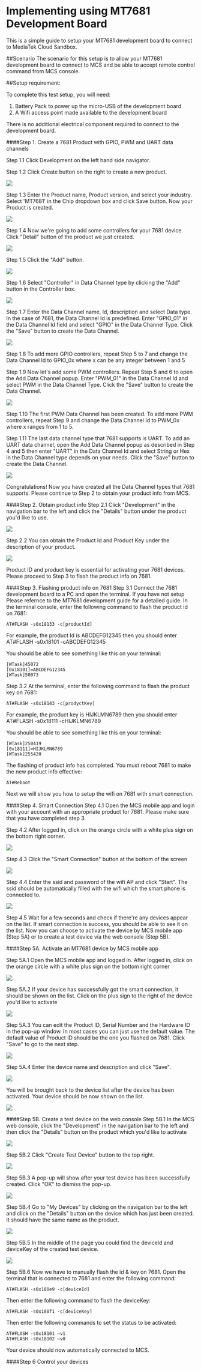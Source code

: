 # Implementing using MT7681 Development Board

This is a simple guide to setup your MT7681 development board to connect to MediaTek Cloud Sandbox.

##Scenario
The scenario for this setup is to allow your MT7681 development board to connect to MCS and be able to accept remote control command from MCS console.


##Setup requirement:

To complete this test setup, you will need:

1. Battery Pack to power up the micro-USB of the development board
2. A Wifi access point made available to the development board

There is no additional electrical component required to connect to the development board.


####Step 1. Create a 7681 Product with GPIO, PWM and UART data channels

Step 1.1 Click Development on the left hand side navigator.

Step 1.2 Click Create button on the right to create a new product.

![](https://raw.githubusercontent.com/Mediatek-Cloud/MCS/master/graphics/CreateProduct.JPG)


Step 1.3 Enter the Product name, Product version, and select your industry. Select 'MT7681' in the Chip dropdown box and click Save button. Now your Product is created.

![](https://raw.githubusercontent.com/Mediatek-Cloud/MCS/master/graphics/MT7681-tutorial/7681CreateProduct.jpg)


Step 1.4 Now we're going to add some controllers for your 7681 device. Click "Detail" button of the product we just created.

![](https://raw.githubusercontent.com/Mediatek-Cloud/MCS/master/graphics/ProductDetail.JPG)


Step 1.5 Click the "Add" button.

![](https://raw.githubusercontent.com/Mediatek-Cloud/MCS/master/graphics/AddDataChannel.JPG)



Step 1.6 Select "Controller" in Data Channel type by clicking the "Add" button in the Controller box.

![](https://raw.githubusercontent.com/Mediatek-Cloud/MCS/master/graphics/MT7681-tutorial/7681DataChannelType.jpg)


Step 1.7 Enter the Data Channel name, Id, description and select Data type. In the case of 7681, the Data Channel Id is predefined. Enter "GPIO_01" in the Data Channel Id field and select "GPIO" in the Data Channel Type. Click the "Save" button to create the Data Channel.

![](https://raw.githubusercontent.com/Mediatek-Cloud/MCS/master/graphics/MT7681-tutorial/addGPIO.jpg)


Step 1.8 To add more GPIO controllers, repeat Step 5 to 7 and change the Data Channel Id to GPIO_0x where x can be any integer between 1 and 5

Step 1.9 Now let's add some PWM controllers. Repeat Step 5 and 6 to open the Add Data Channel popup. Enter "PWM_01" in the Data Channel Id and select PWM in the Data Channel Type. Click the "Save" button to create the Data Channel.

![](https://raw.githubusercontent.com/Mediatek-Cloud/MCS/master/graphics/MT7681-tutorial/addPWM.jpg)


Step 1.10 The first PWM Data Channel has been created. To add more PWM controllers, repeat Step 9 and change the Data Channel Id to PWM_0x where x ranges from 1 to 5.

Step 1.11 The last data channel type that 7681 supports is UART. To add an UART data channel, open the Add Data Channel popup as described in Step 4 and 5 then enter "UART" in the Data Channel Id and select String or Hex in the Data Channel type depends on your needs. Click the "Save" button to create the Data Channel.

![](https://raw.githubusercontent.com/Mediatek-Cloud/MCS/master/graphics/MT7681-tutorial/addUART.jpg)


Congratulations! Now you have created all the Data Channel types that 7681 supports. Please continue to Step 2 to obtain your product info from MCS.

####Step 2. Obtain product info
Step 2.1 Click "Development" in the navigation bar to the left and click the "Details" button under the product you'd like to use.

![](https://raw.githubusercontent.com/Mediatek-Cloud/MCS/master/graphics/ProductDetail.JPG)


Step 2.2 You can obtain the Product Id and Product Key under the description of your product.

![](https://raw.githubusercontent.com/Mediatek-Cloud/MCS/master/graphics/MT7681-tutorial/obtainProductInfo.jpg)

Product ID and product key is essential for activating your 7681 devices. Please proceed to Step 3 to flash the product info on 7681.

####Step 3. Flashing product info on 7681
Step 3.1 Connect the 7681 development board to a PC and open the terminal. If you have not setup Please refernce to the MT7681 development guide for a detailed guide. In the terminal console, enter the following command to flash the product id on 7681:
```
AT#FLASH -s0x18133 -c[productId]
```
For example, the product Id is ABCDEFG12345 then you should enter AT#FLASH -s0x18101 -cABCDEFG12345

You should be able to see something like this on your terminal:
```
[WTask]45072
[0x18101]=ABCDEFG12345
[WTask]50073
```

Step 3.2 At the terminal, enter the following command to flash the product key on 7681:
```
AT#FLASH -s0x18143 -c[prodyctKey]
```
For example, the product key is HIJKLMN6789 then you should enter AT#FLASH -s0x18111 -cHIJKLMN6789

You should be able to see something like this on your terminal:
```
[WTask]250419
[0x18111]=HIJKLMN6789
[WTask]255420
```
The flashing of product info has completed. You must reboot 7681 to make the new product info effective:
```
AT#Reboot
```
Next we will show you how to setup the wifi on 7681 with smart connection.

####Step 4. Smart Connection
Step 4.1 Open the MCS mobile app and login with your account with an appropriate product for 7681. Please make sure that you have completed step 3.

Step 4.2 After logged in, click on the orange circle with a white plus sign on the bottom right corner.

![](https://raw.githubusercontent.com/Mediatek-Cloud/MCS/master/graphics/MT7681-tutorial/deviceList.png)

Step 4.3 Click the "Smart Connection" button at the bottom of the screen

![](https://raw.githubusercontent.com/Mediatek-Cloud/MCS/master/graphics/MT7681-tutorial/addDevice.png)

Step 4.4 Enter the ssid and password of the wifi AP and click "Start". The ssid should be automatically filled with the wifi which the smart phone is connected to.

![](https://raw.githubusercontent.com/Mediatek-Cloud/MCS/master/graphics/MT7681-tutorial/smartConnection.png)

Step 4.5 Wait for a few seconds and check if there're any devices appear on the list. If smart connection is success, you should be able to see it on the list. Now you can choose to activate the device by MCS mobile app (Step 5A) or to create a test device via the web console (Step 5B).


####Step 5A. Activate an MT7681 device by MCS mobile app

Step 5A.1 Open the MCS mobile app and logged in. After logged in, click on the orange circle with a white plus sign on the bottom right corner

![](https://raw.githubusercontent.com/Mediatek-Cloud/MCS/master/graphics/MT7681-tutorial/deviceList.png)


Step 5A.2 If your device has successfully got the smart connection, it should be shown on the list. Click on the plus sign to the right of the device you'd like to activate

![](https://raw.githubusercontent.com/Mediatek-Cloud/MCS/master/graphics/MT7681-tutorial/addDevice2.png)

Step 5A.3 You can edit the Product ID, Serial Number and the Hardware ID in the pop-up window. In most cases you can just use the default value. The default value of Product ID should be the one you flashed on 7681. Click "Save" to go to the next step.

![](https://raw.githubusercontent.com/Mediatek-Cloud/MCS/master/graphics/MT7681-tutorial/addDevice3.png)

Step 5A.4 Enter the device name and description and click "Save".

![](https://raw.githubusercontent.com/Mediatek-Cloud/MCS/master/graphics/MT7681-tutorial/editDevice.png)


You will be brought back to the device list after the device has been activated. Your device should be now shown on the list.

![](https://raw.githubusercontent.com/Mediatek-Cloud/MCS/master/graphics/MT7681-tutorial/deviceList2.png)

####Step 5B. Create a test device on the web console
Step 5B.1 In the MCS web console, click the "Development" in the navigation bar to the left and then click the "Details" button on the product which you'd like to activate

![](https://raw.githubusercontent.com/Mediatek-Cloud/MCS/master/graphics/MT7681-tutorial/addTestDevice1.jpg)


Step 5B.2 Click "Create Test Device" button to the top right.

![](https://raw.githubusercontent.com/Mediatek-Cloud/MCS/master/graphics/MT7681-tutorial/addTestDevice2.jpg)

Step 5B.3 A pop-up will show after your test device has been successfully created. Click "OK" to dismiss the pop-up.

![](https://raw.githubusercontent.com/Mediatek-Cloud/MCS/master/graphics/MT7681-tutorial/addTestDevice3.jpg)

Step 5B.4 Go to "My Devices" by clicking on the navigation bar to the left and click on the "Details" button on the device which has just been created. It should have the same name as the product.

![](https://raw.githubusercontent.com/Mediatek-Cloud/MCS/master/graphics/MT7681-tutorial/addTestDevice4.jpg)

Step 5B.5 In the middle of the page you could find the deviceId and deviceKey of the created test device.

![](https://raw.githubusercontent.com/Mediatek-Cloud/MCS/master/graphics/MT7681-tutorial/addTestDevice5.jpg)

Step 5B.6 Now we have to manually flash the id & key on 7681. Open the terminal that is connected to 7681 and enter the following command:
```
AT#FLASH -s0x180e9 -c[deviceId]
```
Then enter the following command to flash the deviceKey:
```
AT#FLASH -s0x180f1 -c[deviceKey]
```
Then enter the following commands to set the status to be activated:
```
AT#FLASH -s0x18101 –v1
AT#FLASH -s0x18102 –v0
```
Your device should now automatically connected to MCS.

####Step 6 Control your devices

